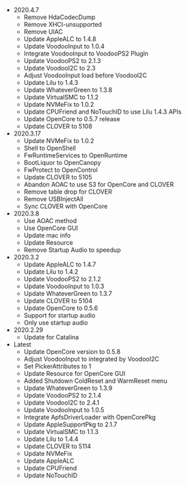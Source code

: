- 2020.4.7
  - Remove HdaCodecDump
  - Remove XHCI-unsupported
  - Remove UIAC
  - Update AppleALC to 1.4.8
  - Update VoodooInput to 1.0.4
  - Integrate VoodooInput to VoodooPS2 Plugln
  - Update VoodooPS2 to 2.1.3
  - Update VoodooI2C to 2.3
  - Adjust VoodooInput load before VoodooI2C
  - Update Lilu to 1.4.3
  - Update WhateverGreen to 1.3.8
  - Update VirtualSMC to 1.1.2
  - Update NVMeFix to 1.0.2
  - Update CPUFriend and NoTouchID to use Lilu 1.4.3 APIs
  - Update OpenCore to 0.5.7 release
  - Update CLOVER to 5108
- 2020.3.17
  - Update NVMeFix to 1.0.2
  - Shell to OpenShell
  - FwRuntimeServices to OpenRuntime
  - BootLiquor to OpenCanopy
  - FwProtect to OpenControl
  - Update CLOVER to 5105
  - Abandon AOAC to use S3 for OpenCore and CLOVER
  - Remove table drop for CLOVER
  - Remove USBInjectAll
  - Sync CLOVER with OpenCore
- 2020.3.8
  - Use AOAC method
  - Use OpenCore GUI
  - Update mac info
  - Update Resource
  - Remove Startup Audio to speedup
- 2020.3.2
  - Update AppleALC to 1.4.7
  - Update Lilu to 1.4.2
  - Update VoodooPS2 to 2.1.2
  - Update VoodooInput to 1.0.3
  - Update WhateverGreen to 1.3.7
  - Update CLOVER to 5104
  - Update OpenCore to 0.5.6
  - Support for startup audio
  - Only use startup audio
- 2020.2.29
  - Update for Catalina
- Latest
  - Update OpenCore version to 0.5.8
  - Adjust VoodooInput to integrated by VoodooI2C
  - Set PickerAttributes to 1
  - Update Resource for OpenCore GUI
  - Added Shutdown ColdReset and WarmReset menu
  - Update WhateverGreen to 1.3.9
  - Update VoodooPS2 to 2.1.4
  - Update VoodooI2C to 2.4.1
  - Update VoodooInput to 1.0.5
  - Integrate ApfsDriverLoader with OpenCorePkg
  - Update AppleSupportPkg to 2.1.7
  - Update VirtualSMC to 1.1.3
  - Update Lilu to 1.4.4
  - Update CLOVER to 5114
  - Update NVMeFix
  - Update AppleALC
  - Update CPUFriend
  - Update NoTouchID

